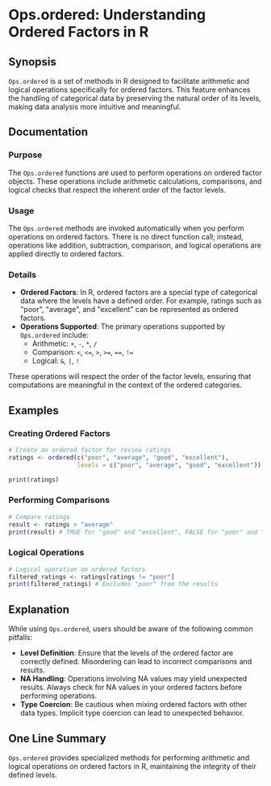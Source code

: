 <!--
Meta Description: # Ops.ordered: Understanding Ordered Factors in R ## Synopsis `Ops.ordered` is a set of methods in R designed to facilitate arithmetic and logical ope...
Meta Keywords: ordered, operations, factors, ratings, ops
-->

# Ops.ordered: Understanding Ordered Factors in R

## Synopsis
`Ops.ordered` is a set of methods in R designed to facilitate arithmetic and logical operations specifically for ordered factors. This feature enhances the handling of categorical data by preserving the natural order of its levels, making data analysis more intuitive and meaningful.

## Documentation

### Purpose
The `Ops.ordered` functions are used to perform operations on ordered factor objects. These operations include arithmetic calculations, comparisons, and logical checks that respect the inherent order of the factor levels.

### Usage
The `Ops.ordered` methods are invoked automatically when you perform operations on ordered factors. There is no direct function call; instead, operations like addition, subtraction, comparison, and logical operations are applied directly to ordered factors.

### Details
- **Ordered Factors**: In R, ordered factors are a special type of categorical data where the levels have a defined order. For example, ratings such as "poor", "average", and "excellent" can be represented as ordered factors.
- **Operations Supported**: The primary operations supported by `Ops.ordered` include:
  - Arithmetic: `+`, `-`, `*`, `/`
  - Comparison: `<`, `<=`, `>`, `>=`, `==`, `!=`
  - Logical: `&`, `|`, `!`
  
These operations will respect the order of the factor levels, ensuring that computations are meaningful in the context of the ordered categories.

## Examples

### Creating Ordered Factors
```R
# Create an ordered factor for review ratings
ratings <- ordered(c("poor", "average", "good", "excellent"), 
                   levels = c("poor", "average", "good", "excellent"))

print(ratings)
```

### Performing Comparisons
```R
# Compare ratings
result <- ratings > "average"
print(result) # TRUE for "good" and "excellent", FALSE for "poor" and "average"
```

### Logical Operations
```R
# Logical operation on ordered factors
filtered_ratings <- ratings[ratings != "poor"]
print(filtered_ratings) # Excludes "poor" from the results
```

## Explanation
While using `Ops.ordered`, users should be aware of the following common pitfalls:
- **Level Definition**: Ensure that the levels of the ordered factor are correctly defined. Misordering can lead to incorrect comparisons and results.
- **NA Handling**: Operations involving NA values may yield unexpected results. Always check for NA values in your ordered factors before performing operations.
- **Type Coercion**: Be cautious when mixing ordered factors with other data types. Implicit type coercion can lead to unexpected behavior.

## One Line Summary
`Ops.ordered` provides specialized methods for performing arithmetic and logical operations on ordered factors in R, maintaining the integrity of their defined levels.